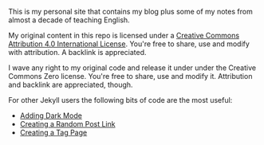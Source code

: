 This is my personal site that contains my blog plus some of my notes from almost a decade of teaching English. 

My original content in this repo is licensed under a <a rel="license" href="http://creativecommons.org/licenses/by/4.0/">Creative Commons Attribution 4.0 International License</a>. You're free to share, use and modify with attribution. A backlink is appreciated. 

I wave any right to my original code and release it under under the Creative Commons Zero license. You're free to share, use and modify it. Attribution and backlink are appreciated, though. 

For other Jekyll users the following bits of code are the most useful: 

- [Adding Dark Mode](https://derekkedziora.com/blog/dark-mode-revisited)
- [Creating a Random Post Link](https://derekkedziora.com/blog/Getting-Random-Post-in-Jekyll)
- [Creating a Tag Page](https://derekkedziora.com/blog/tag-page-jekyll)